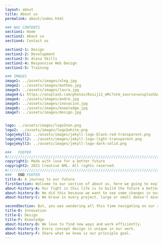 ```yaml
---
layout: about
title: About us
permalink: about/index.html

### NAV CONTENTS
section1: Home
section2: About us
section4: Contact us

section2-1: Design
section2-2: Development
section2-3: Alexa Skills
section2-4: Responsive Web Design
section2-5: Training

### IMAGES
image1: ../assets/images/oleg.jpg
image2: ../assets/images/matheo.jpg
image3: ../assets/images/laura.jpg
image4-L: https://unsplash.com/photos/Rzuiji1_mMc?utm_source=unsplash&utm_medium=referral&utm_content=creditShareLink
image4: ../assets/images/andre.jpg
image5: ../assets/images/inovacion.jpg
image6: ../assets/images/knowledge.jpg
image7: ../assets/images/design.jpg


logo: ../assets/images/logo2non.png
logo2: ../assets/images/logo2white.png
logojekyll1: ../assets/images/jekyll-logo-black-red-transparent.png
logojekyll2: ../assets/images/jekyll-logo-light-transparent.png
logojekyll3: ../assets/images/jekyll-logo-dark-solid.png

###   FOOTER
#//////////////////////////////////////////////////////////////////////////////
copyright1: Made with love for a better future
copyright2: 2021 Creative AML. All rights reserved. 
#//////////////////////////////////////////////////////////////////////////////
###   END FOOTER
title-A: A journey to our future
firstSection: Welcome to our section of about us, here we going to explain more what we do and what we love in our life, what is our passion, why we fight and why we did this.
about-history-A: Our fight in this life is to build the future a better one, not only about design and websites everywhere, a future where we can live safe, everyone with clean water, with green energy.
about-history-B: We did this because we want to see some changes in our country make the difference, start this bussines model is risky but not impossible we have a different vision about this world, this journey, this life.
about-history-C: We brave in every project, large or small doesn't mind in Creative AML, because we work with love and passion, but sometimes we are humans so we need some rest to get out this stress in our lives, but definitely in every project our goal is to complete it.

secondSection: But, you was wondering all this time navigating on our site, what we really do in a small country but with a BIG heart about the future and new technologies?
title-D: Innovation
title-E: Design
title-F: Knowledge
about-history-D: We love to find new ways and work efficiently.
about-history-E: Every concept design is unique in our work.
about-history-F: Share what we know is our principle goal.
---
```



